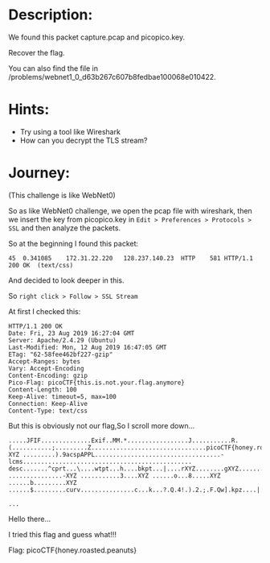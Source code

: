 # Description:
We found this packet capture.pcap and picopico.key. 

Recover the flag. 

You can also find the file in /problems/webnet1_0_d63b267c607b8fedbae100068e010422.

# Hints:
- Try using a tool like Wireshark
- How can you decrypt the TLS stream?

# Journey:

(This challenge is like WebNet0)

So as like WebNet0 challenge, we open the pcap file with wireshark, then we insert the key from picopico.key in `Edit > Preferences > Protocols > SSL` and then analyze the packets.

So at the beginning I found this packet:
```
45	0.341085	172.31.22.220	128.237.140.23	HTTP	581	HTTP/1.1 200 OK  (text/css)
```
And decided to look deeper in this.

So `right click > Follow > SSL Stream` 

At first I checked this:
```
HTTP/1.1 200 OK
Date: Fri, 23 Aug 2019 16:27:04 GMT
Server: Apache/2.4.29 (Ubuntu)
Last-Modified: Mon, 12 Aug 2019 16:47:05 GMT
ETag: "62-58fee462bf227-gzip"
Accept-Ranges: bytes
Vary: Accept-Encoding
Content-Encoding: gzip
Pico-Flag: picoCTF{this.is.not.your.flag.anymore}
Content-Length: 100
Keep-Alive: timeout=5, max=100
Connection: Keep-Alive
Content-Type: text/css
```
But this is obviously not our flag,So I scroll more down...

```
.....JFIF..............Exif..MM.*.................J...........R.(...........;.........Z................................picoCTF{honey.roasted.peanuts}......ICC_PROFILE.......lcms....mntrRGB XYZ .........).9acspAPPL...................................-lcms...............................................
desc.......^cprt...\....wtpt...h....bkpt...|....rXYZ........gXYZ........bXYZ........rTRC.......@gTRC.......@bTRC.......@desc........c2..................................................................................text....FB..XYZ ...............-XYZ ...........3....XYZ ......o...8.....XYZ ......b.........XYZ ......$.........curv...............c...k...?.Q.4!.).2.;.F.Qw].kpz....|.i.}...0.....C.................
		
...
```

Hello there...

I tried this flag and guess what!!!

Flag: picoCTF{honey.roasted.peanuts}
